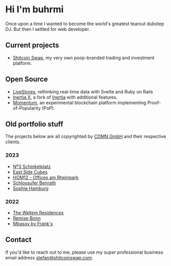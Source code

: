 # Hi I'm buhrmi

Once upon a time I wanted to become the world's greatest tearout dubstep DJ. But then I settled for web developer.

## Current projects

- [Shitcoin Swap](https://www.shitcoinswap.com), my very own poop-branded trading and investment platform.
  
## Open Source

- [LiveStores](https://github.com/buhrmi/livestores), rethinking real-time data with Svelte and Ruby on Rails
- [Inertia X](https://github.com/buhrmi/inertia), a fork of [Inertia](https://inertiajs.com) with additional features.
- [Momentum](https://github.com/momentum-foundation/whitepaper), an experimental blockchain platform implementing Proof-of-Popularity (PoP). 

## Old portfolio stuff

The projects below are all copyrighted by [CDMN GmbH](https://cdmn.de) and their respective clients.

### 2023

- [Nº3 Schinkelplatz](https://no3-schinkelplatz.cdmn.de/en)
- [East Side Cubes](https://www.east-side-cubes.de)
- [HOM12 - Offices am Rheinpark](https://www.hom12.de)
- [Schlossufer Benrath](https://www.schlossufer-benrath.de)
- [Sophie Hamburg](https://sophie.hamburg)

### 2022

- [The Wellem Residences](https://www.thewellemresidences.com)
- [Remise Bonn](https://www.remise-bonn.de)
- [Mbassy by Frank's](https://www.mbassybyfranks.com)

## Contact

If you'd like to reach out to me, please use my super professional business email address stefan@shitcoinswap.com.
